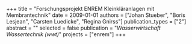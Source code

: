 +++
title = "Forschungsprojekt ENREM Kleinkläranlagen mit Membrantechnik"
date = 2009-01-01
authors = ["Johan Stueber", "Boris Lesjean", "Carsten Luedicke", "Regina Gnirss"]
publication_types = ["2"]
abstract = ""
selected = false
publication = "*Wasserwirtschaft Wassertechnik (wwt)*"
projects = ["enrem"]
+++

